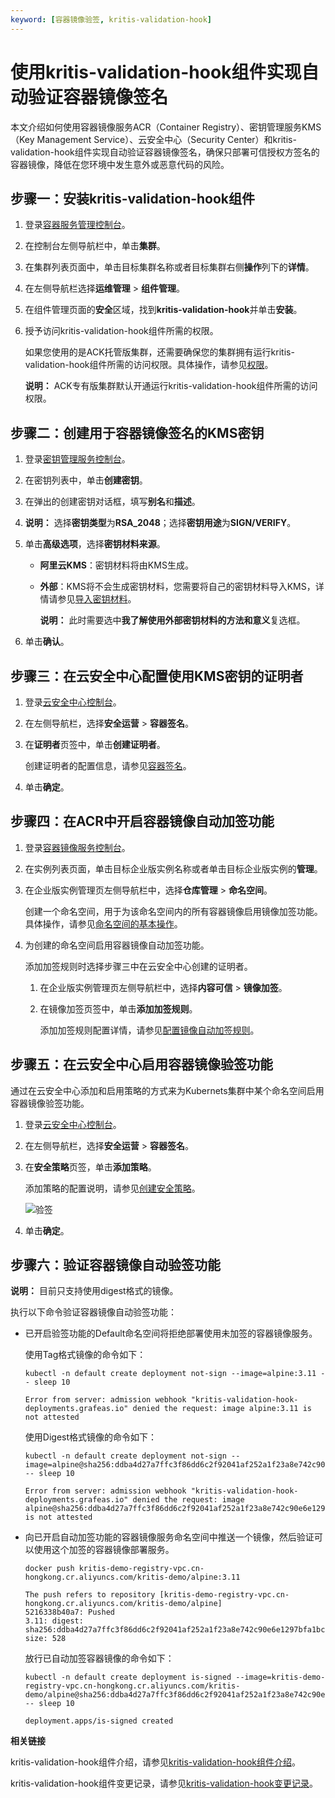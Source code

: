 ```yaml
---
keyword: [容器镜像验签, kritis-validation-hook]
---
```


# 使用kritis-validation-hook组件实现自动验证容器镜像签名

本文介绍如何使用容器镜像服务ACR（Container Registry）、密钥管理服务KMS（Key Management Service）、云安全中心（Security Center）和kritis-validation-hook组件实现自动验证容器镜像签名，确保只部署可信授权方签名的容器镜像，降低在您环境中发生意外或恶意代码的风险。

## 步骤一：安装kritis-validation-hook组件

1.  登录[容器服务管理控制台](https://cs.console.aliyun.com)。

2.  在控制台左侧导航栏中，单击**集群**。

3.  在集群列表页面中，单击目标集群名称或者目标集群右侧**操作**列下的**详情**。

4.  在左侧导航栏选择**运维管理** \> **组件管理**。

5.  在组件管理页面的**安全**区域，找到**kritis-validation-hook**并单击**安装**。

6.  授予访问kritis-validation-hook组件所需的权限。

    如果您使用的是ACK托管版集群，还需要确保您的集群拥有运行kritis-validation-hook组件所需的访问权限。具体操作，请参见[权限](/intl.zh-CN/产品发布记录/组件介绍与变更记录/安全/kritis-validation-hook/kritis-validation-hook组件介绍.mdsection_c7v_xxm_q88)。

    **说明：** ACK专有版集群默认开通运行kritis-validation-hook组件所需的访问权限。


## 步骤二：创建用于容器镜像签名的KMS密钥

1.  登录[密钥管理服务控制台](https://kms.console.aliyun.com)。

2.  在密钥列表中，单击**创建密钥**。

3.  在弹出的创建密钥对话框，填写**别名**和**描述**。

4.  **说明：** 选择**密钥类型**为**RSA\_2048**；选择**密钥用途**为**SIGN/VERIFY**。

5.  单击**高级选项**，选择**密钥材料来源**。

    -   **阿里云KMS**：密钥材料将由KMS生成。
    -   **外部**：KMS将不会生成密钥材料，您需要将自己的密钥材料导入KMS，详情请参见[导入密钥材料](/intl.zh-CN/密钥服务/密钥种类/使用对称密钥/导入密钥材料.md)。

        **说明：** 此时需要选中**我了解使用外部密钥材料的方法和意义**复选框。

6.  单击**确认**。


## 步骤三：在云安全中心配置使用KMS密钥的证明者

1.  登录[云安全中心控制台](https://yundun.console.aliyun.com/?p=sas)。

2.  在左侧导航栏，选择**安全运营** \> **容器签名**。

3.  在**证明者**页签中，单击**创建证明者**。

    创建证明者的配置信息，请参见[容器签名](/intl.zh-CN/安全运营/容器签名.md)。

4.  单击**确定**。


## 步骤四：在ACR中开启容器镜像自动加签功能

1.  登录[容器镜像服务控制台](https://cr.console.aliyun.com/)。

2.  在实例列表页面，单击目标企业版实例名称或者单击目标企业版实例的**管理**。

3.  在企业版实例管理页左侧导航栏中，选择**仓库管理** \> **命名空间**。

    创建一个命名空间，用于为该命名空间内的所有容器镜像启用镜像加签功能。具体操作，请参见[命名空间的基本操作]()。

4.  为创建的命名空间启用容器镜像自动加签功能。

    添加加签规则时选择步骤三中在云安全中心创建的证明者。

    1.  在企业版实例管理页左侧导航栏中，选择**内容可信** \> **镜像加签**。

    2.  在镜像加签页签中，单击**添加加签规则**。

        添加加签规则配置详情，请参见[配置镜像自动加签规则]()。


## 步骤五：在云安全中心启用容器镜像验签功能

通过在云安全中心添加和启用策略的方式来为Kubernets集群中某个命名空间启用容器镜像验签功能。

1.  登录[云安全中心控制台](https://yundun.console.aliyun.com/?p=sas)。

2.  在左侧导航栏，选择**安全运营** \> **容器签名**。

3.  在**安全策略**页签，单击**添加策略**。

    添加策略的配置说明，请参见[创建安全策略](/intl.zh-CN/安全运营/容器签名.md)。

    ![验签](https://static-aliyun-doc.oss-accelerate.aliyuncs.com/assets/img/zh-CN/4185659951/p100026.png)

4.  单击**确定**。


## 步骤六：验证容器镜像自动验签功能

**说明：** 目前只支持使用digest格式的镜像。

执行以下命令验证容器镜像自动验签功能：

-   已开启验签功能的Default命名空间将拒绝部署使用未加签的容器镜像服务。

    使用Tag格式镜像的命令如下：

    ```
    kubectl -n default create deployment not-sign --image=alpine:3.11 -- sleep 10
    ```

    ```
    Error from server: admission webhook "kritis-validation-hook-deployments.grafeas.io" denied the request: image alpine:3.11 is not attested
    ```

    使用Digest格式镜像的命令如下：

    ```
    kubectl -n default create deployment not-sign --image=alpine@sha256:ddba4d27a7ffc3f86dd6c2f92041af252a1f23a8e742c90e6e1297bfa1bc0c45 -- sleep 10
    ```

    ```
    Error from server: admission webhook "kritis-validation-hook-deployments.grafeas.io" denied the request: image alpine@sha256:ddba4d27a7ffc3f86dd6c2f92041af252a1f23a8e742c90e6e1297bfa1bc0c45 is not attested
    ```

-   向已开启自动加签功能的容器镜像服务命名空间中推送一个镜像，然后验证可以使用这个加签的容器镜像部署服务。

    ```
    docker push kritis-demo-registry-vpc.cn-hongkong.cr.aliyuncs.com/kritis-demo/alpine:3.11
    ```

    ```
    The push refers to repository [kritis-demo-registry-vpc.cn-hongkong.cr.aliyuncs.com/kritis-demo/alpine]
    5216338b40a7: Pushed
    3.11: digest: sha256:ddba4d27a7ffc3f86dd6c2f92041af252a1f23a8e742c90e6e1297bfa1bc0c45 size: 528
    ```

    放行已自动加签容器镜像的命令如下：

    ```
    kubectl -n default create deployment is-signed --image=kritis-demo-registry-vpc.cn-hongkong.cr.aliyuncs.com/kritis-demo/alpine@sha256:ddba4d27a7ffc3f86dd6c2f92041af252a1f23a8e742c90e6e1297bfa1bc0c45 -- sleep 10
    ```

    ```
    deployment.apps/is-signed created
    ```


**相关链接**  


kritis-validation-hook组件介绍，请参见[kritis-validation-hook组件介绍](/intl.zh-CN/产品发布记录/组件介绍与变更记录/安全/kritis-validation-hook/kritis-validation-hook组件介绍.md)。

kritis-validation-hook组件变更记录，请参见[kritis-validation-hook变更记录](/intl.zh-CN/产品发布记录/组件介绍与变更记录/安全/kritis-validation-hook/kritis-validation-hook变更记录.md)。

  



